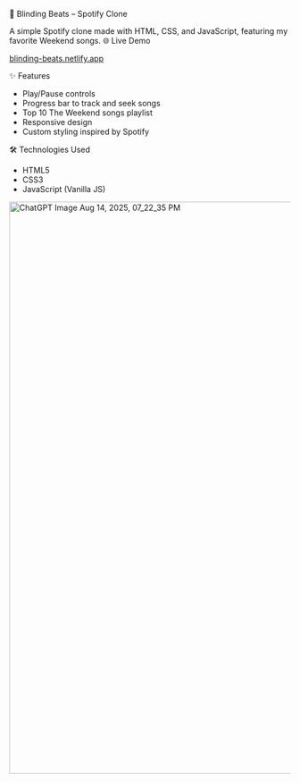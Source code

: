 🎵 Blinding Beats – Spotify Clone

A simple Spotify clone made with HTML, CSS, and JavaScript, featuring my favorite Weekend songs.
🌐 Live Demo


[blinding-beats.netlify.app](https://blinding-beats.netlify.app/)


✨ Features
- Play/Pause controls
- Progress bar to track and seek songs
- Top 10 The Weekend songs playlist
- Responsive design
- Custom styling inspired by Spotify

🛠️ Technologies Used

- HTML5
- CSS3
- JavaScript (Vanilla JS)


<img width="1536" height="1024" alt="ChatGPT Image Aug 14, 2025, 07_22_35 PM" src="https://github.com/user-attachments/assets/826a9b3f-0bb8-415a-93ac-ac81b0130075" />
